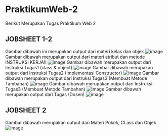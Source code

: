 # PraktikumWeb-2
Berikut Merupakan Tugas Praktikum Web 2
## JOBSHEET 1-2
Gambar dibawah ini merupakan output dari materi kelas dan objek
![image](https://github.com/user-attachments/assets/c4acc8bf-bb35-4555-a0fc-eae0a2eab4b5)
Gambar dibawah merupakan output dari materi atribut dan metode
INSTRUKSI KERJA!!
![image](https://github.com/user-attachments/assets/2f02a2a9-434c-46a6-b288-536bd2818417)
Gambar dibawah merupakan output dari Instruksi Tugas1 (class & object) 
![image](https://github.com/user-attachments/assets/4acdf6de-d184-465f-be0f-f75297d5d06f)
Gambar dibawah merupakan output dari Instruksi Tugas2 (Implementasi Constructor)
![image](https://github.com/user-attachments/assets/e00f97b4-e284-44ca-b568-d0f8f7e13620)
 Gambar dibawah merupakan output dari Instruksi Tugas3 (Membuat Metode Tambahan) 
![image](https://github.com/user-attachments/assets/65bf42ce-e6b1-42cd-a541-c96537f229da)
Gambar dibawah merupakan output dari Instruksi Tugas3 (Membuat Metode Tambahan)
![image](https://github.com/user-attachments/assets/08e54e85-79c3-47eb-bfda-ceb10485daed)
 Gambar dibawah merupakan output dari Tugas (Dosen) 
![image](https://github.com/user-attachments/assets/c030eb60-14a9-48f3-8e4f-06831a36fe54)

## JOBSHEET 2
Gambar dibawah merupakan output dari Materi Pokok, CLass dan Objek
![image](https://github.com/user-attachments/assets/5f74b5b9-f4d0-4e14-bd9e-4b7dd3be14a0)
